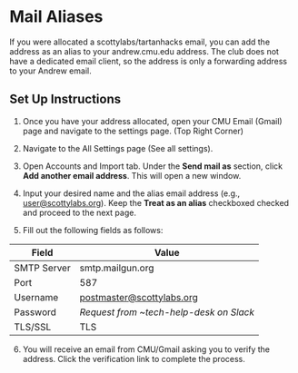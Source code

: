 # Mail Aliases

If you were allocated a scottylabs/tartanhacks email, you can add the address as
an alias to your andrew.cmu.edu address. The club does not have a dedicated email
client, so the address is only a forwarding address to your Andrew email.

## Set Up Instructions

1. Once you have your address allocated, open your CMU Email (Gmail) page and navigate
   to the settings page. (Top Right Corner)

2. Navigate to the All Settings page (See all settings).

3. Open Accounts and Import tab. Under the **Send mail as** section, click **Add another email address**. This will open a new window.

4. Input your desired name and the alias email address (e.g., user@scottylabs.org). Keep the **Treat as an alias** checkboxed checked and proceed to the next page.

5. Fill out the following fields as follows:

| Field       | Value                                   |
| ----------- | --------------------------------------- |
| SMTP Server | smtp.mailgun.org                        |
| Port        | 587                                     |
| Username    | postmaster@scottylabs.org               |
| Password    | _Request from ~tech-help-desk on Slack_ |
| TLS/SSL     | TLS                                     |

6. You will receive an email from CMU/Gmail asking you to verify the address. Click the verification link
   to complete the process.
